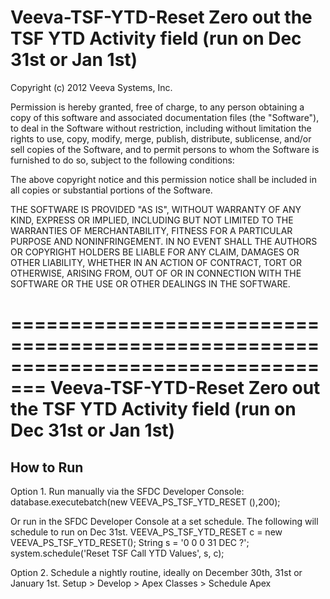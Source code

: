 Veeva-TSF-YTD-Reset
Zero out the TSF YTD Activity field (run on Dec 31st or Jan 1st)
=================================================================================
Copyright (c) 2012 Veeva Systems, Inc.

Permission is hereby granted, free of charge, to any person obtaining a copy of this software and associated documentation files (the "Software"), to deal in the Software without restriction, including without limitation the rights to use, copy, modify, merge, publish, distribute, sublicense, and/or sell copies of the Software, and to permit persons to whom the Software is furnished to do so, subject to the following conditions:

The above copyright notice and this permission notice shall be included in all copies or substantial portions of the Software.

THE SOFTWARE IS PROVIDED "AS IS", WITHOUT WARRANTY OF ANY KIND, EXPRESS OR IMPLIED, INCLUDING BUT NOT LIMITED TO THE WARRANTIES OF MERCHANTABILITY, FITNESS FOR A PARTICULAR PURPOSE AND NONINFRINGEMENT. IN NO EVENT SHALL THE AUTHORS OR COPYRIGHT HOLDERS BE LIABLE FOR ANY CLAIM, DAMAGES OR OTHER LIABILITY, WHETHER IN AN ACTION OF CONTRACT, TORT OR OTHERWISE, ARISING FROM, OUT OF OR IN CONNECTION WITH THE SOFTWARE OR THE USE OR OTHER DEALINGS IN THE SOFTWARE.

=================================================================================
Veeva-TSF-YTD-Reset
Zero out the TSF YTD Activity field (run on Dec 31st or Jan 1st)
=================================================================================
How to Run
--------------
Option 1. Run manually via the SFDC Developer Console:
database.executebatch(new VEEVA_PS_TSF_YTD_RESET (),200); 

Or run in the SFDC Developer Console at a set schedule.  The following will schedule to run on Dec 31st.
VEEVA_PS_TSF_YTD_RESET c = new VEEVA_PS_TSF_YTD_RESET();
String s = '0 0 0 31 DEC ?';
system.schedule('Reset TSF Call YTD Values', s, c);

Option 2. Schedule a nightly routine, ideally on December 30th, 31st or January 1st.
Setup > Develop > Apex Classes > Schedule Apex
